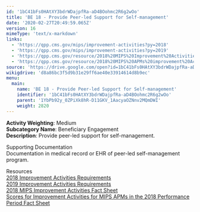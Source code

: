 ```yaml
---
id: '1bC41bFs0HAtXY3bdrWDajpfRa-aD4BOohmc2R6g2wOo'
title: 'BE 18 - Provide Peer-led Support for Self-management'
date: '2020-02-27T20:49:59.065Z'
version: 16
mimeType: 'text/x-markdown'
links:
  - 'https://qpp.cms.gov/mips/improvement-activities?py=2018'
  - 'https://qpp.cms.gov/mips/improvement-activities?py=2019'
  - 'https://qpp.cms.gov/resource/2018%20MIPS%20Improvement%20Activities%20Fact%20Sheet'
  - 'https://qpp.cms.gov/resource/2018%20MIPS%20APMs%20improvement%20Activities%20scores%20fact%20sheet'
source: 'https://drive.google.com/open?id=1bC41bFs0HAtXY3bdrWDajpfRa-aD4BOohmc2R6g2wOo'
wikigdrive: 'd8a86bc3f5d9b31e29ff6ae40e33914614d8b9ec'
menu:
  main:
    name: 'BE 18 - Provide Peer-led Support for Self-management'
    identifier: '1bC41bFs0HAtXY3bdrWDajpfRa-aD4BOohmc2R6g2wOo'
    parent: '1YbPb92y_0ZPiXk8hR-D11GKV_1AacyaOZNnv2MQmDWI'
    weight: 2820
---
```





**Activity Weighting**: Medium  
**Subcategory Name**: Beneficiary Engagement  
**Description**: Provide peer-led support for self-management.




Supporting Documentation  
Documentation in medical record or EHR of peer-led self-management program.




Resources  
[2018 Improvement Activities Requirements](https://qpp.cms.gov/mips/improvement-activities?py=2018)  
[2019 Improvement Activities Requirements](https://qpp.cms.gov/mips/improvement-activities?py=2019)  
[2018 MIPS Improvement Activities Fact Sheet](https://qpp.cms.gov/resource/2018%20MIPS%20Improvement%20Activities%20Fact%20Sheet)  
[Scores for Improvement Activities for MIPS APMs in the 2018 Performance Period Fact Sheet](https://qpp.cms.gov/resource/2018%20MIPS%20APMs%20improvement%20Activities%20scores%20fact%20sheet)
